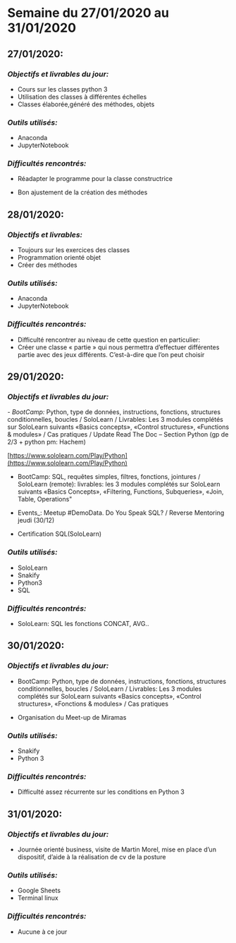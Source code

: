 ﻿# Semaine du 27/01/2020 au 31/01/2020

  

  

  

## 27/01/2020:

 
### *Objectifs et livrables du jour:*

- Cours sur les classes python 3
- Utilisation des classes à différentes échelles
- Classes élaborée,généré des méthodes, objets

### *Outils utilisés:*

- Anaconda
- JupyterNotebook


### *Difficultés rencontrés:*  

- Réadapter le programme pour la classe constructrice

- Bon ajustement de la création des méthodes

## 28/01/2020:

  
### *Objectifs et livrables:*

- Toujours sur les exercices des classes
- Programmation orienté objet
- Créer des méthodes

### *Outils utilisés:*

- Anaconda
- JupyterNotebook

### *Difficultés rencontrés:*

- Difficulté rencontrer au niveau de cette question en particulier:
- Créer une classe « partie » qui nous permettra d’effectuer différentes
partie avec des jeux différents. C’est-à-dire que l’on peut choisir

 
## 29/01/2020:

### *Objectifs et livrables du jour:*

_- BootCamp:_ Python, type de données, instructions, fonctions, structures conditionnelles, boucles / SoloLearn / Livrables: Les 3 modules complétés sur SoloLearn suivants «Basics concepts», «Control structures», «Functions & modules» / Cas pratiques / Update Read The Doc – Section Python (gp de 2/3 + python pm: Hachem)

 [https://www.sololearn.com/Play/Python](https://www.sololearn.com/Play/Python)
 
-  BootCamp: SQL, requêtes simples, filtres, fonctions, jointures / SoloLearn (remote): livrables: les 3 modules complétés sur SoloLearn suivants «Basics Concepts», «Filtering, Functions, Subqueries», «Join, Table, Operations"
  
- Events_: Meetup #DemoData. Do You Speak SQL? / Reverse Mentoring jeudi (30/12)
-  Certification SQL(SoloLearn)

### *Outils utilisés:*

- SoloLearn
- Snakify
- Python3
- SQL

### *Difficultés rencontrés:*

- SoloLearn: SQL les fonctions CONCAT, AVG..

## 30/01/2020:


### *Objectifs et livrables du jour:*

- BootCamp: Python, type de données, instructions, fonctions, structures conditionnelles, boucles / SoloLearn / Livrables: Les 3 modules complétés sur SoloLearn suivants «Basics concepts», «Control structures», «Fonctions & modules» / Cas pratiques

- Organisation du Meet-up de Miramas

### *Outils utilisés:*

- Snakify
- Python 3

### *Difficultés rencontrés:*

- Difficulté assez récurrente sur les conditions en Python 3

## 31/01/2020:

### *Objectifs et livrables du jour:*

- Journée orienté business, visite de Martin Morel, mise en place d’un dispositif, d’aide à la réalisation de cv de la posture

### *Outils utilisés:*

- Google Sheets
- Terminal linux

  

### *Difficultés rencontrés:*

- Aucune à ce jour
